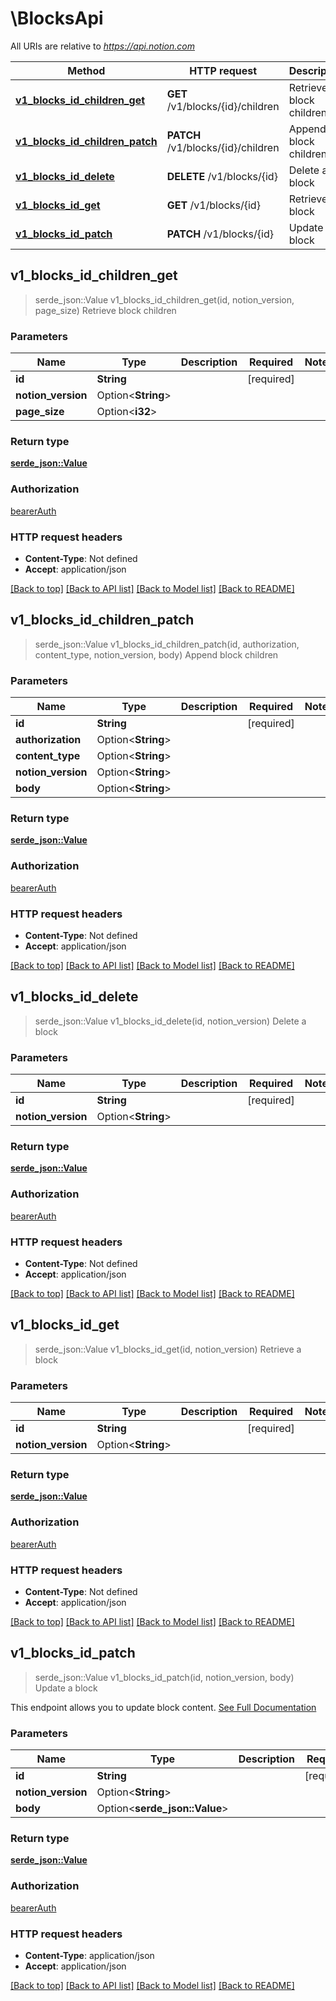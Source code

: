 # \BlocksApi

All URIs are relative to *https://api.notion.com*

Method | HTTP request | Description
------------- | ------------- | -------------
[**v1_blocks_id_children_get**](BlocksApi.md#v1_blocks_id_children_get) | **GET** /v1/blocks/{id}/children | Retrieve block children
[**v1_blocks_id_children_patch**](BlocksApi.md#v1_blocks_id_children_patch) | **PATCH** /v1/blocks/{id}/children | Append block children
[**v1_blocks_id_delete**](BlocksApi.md#v1_blocks_id_delete) | **DELETE** /v1/blocks/{id} | Delete a block
[**v1_blocks_id_get**](BlocksApi.md#v1_blocks_id_get) | **GET** /v1/blocks/{id} | Retrieve a block
[**v1_blocks_id_patch**](BlocksApi.md#v1_blocks_id_patch) | **PATCH** /v1/blocks/{id} | Update a block



## v1_blocks_id_children_get

> serde_json::Value v1_blocks_id_children_get(id, notion_version, page_size)
Retrieve block children

### Parameters


Name | Type | Description  | Required | Notes
------------- | ------------- | ------------- | ------------- | -------------
**id** | **String** |  | [required] |
**notion_version** | Option<**String**> |  |  |
**page_size** | Option<**i32**> |  |  |

### Return type

[**serde_json::Value**](serde_json::Value.md)

### Authorization

[bearerAuth](../README.md#bearerAuth)

### HTTP request headers

- **Content-Type**: Not defined
- **Accept**: application/json

[[Back to top]](#) [[Back to API list]](../README.md#documentation-for-api-endpoints) [[Back to Model list]](../README.md#documentation-for-models) [[Back to README]](../README.md)


## v1_blocks_id_children_patch

> serde_json::Value v1_blocks_id_children_patch(id, authorization, content_type, notion_version, body)
Append block children

### Parameters


Name | Type | Description  | Required | Notes
------------- | ------------- | ------------- | ------------- | -------------
**id** | **String** |  | [required] |
**authorization** | Option<**String**> |  |  |
**content_type** | Option<**String**> |  |  |
**notion_version** | Option<**String**> |  |  |
**body** | Option<**String**> |  |  |

### Return type

[**serde_json::Value**](serde_json::Value.md)

### Authorization

[bearerAuth](../README.md#bearerAuth)

### HTTP request headers

- **Content-Type**: Not defined
- **Accept**: application/json

[[Back to top]](#) [[Back to API list]](../README.md#documentation-for-api-endpoints) [[Back to Model list]](../README.md#documentation-for-models) [[Back to README]](../README.md)


## v1_blocks_id_delete

> serde_json::Value v1_blocks_id_delete(id, notion_version)
Delete a block

### Parameters


Name | Type | Description  | Required | Notes
------------- | ------------- | ------------- | ------------- | -------------
**id** | **String** |  | [required] |
**notion_version** | Option<**String**> |  |  |

### Return type

[**serde_json::Value**](serde_json::Value.md)

### Authorization

[bearerAuth](../README.md#bearerAuth)

### HTTP request headers

- **Content-Type**: Not defined
- **Accept**: application/json

[[Back to top]](#) [[Back to API list]](../README.md#documentation-for-api-endpoints) [[Back to Model list]](../README.md#documentation-for-models) [[Back to README]](../README.md)


## v1_blocks_id_get

> serde_json::Value v1_blocks_id_get(id, notion_version)
Retrieve a block

### Parameters


Name | Type | Description  | Required | Notes
------------- | ------------- | ------------- | ------------- | -------------
**id** | **String** |  | [required] |
**notion_version** | Option<**String**> |  |  |

### Return type

[**serde_json::Value**](serde_json::Value.md)

### Authorization

[bearerAuth](../README.md#bearerAuth)

### HTTP request headers

- **Content-Type**: Not defined
- **Accept**: application/json

[[Back to top]](#) [[Back to API list]](../README.md#documentation-for-api-endpoints) [[Back to Model list]](../README.md#documentation-for-models) [[Back to README]](../README.md)


## v1_blocks_id_patch

> serde_json::Value v1_blocks_id_patch(id, notion_version, body)
Update a block

This endpoint allows you to update block content. [See Full Documentation](https://developers.notion.com/reference/update-a-block)

### Parameters


Name | Type | Description  | Required | Notes
------------- | ------------- | ------------- | ------------- | -------------
**id** | **String** |  | [required] |
**notion_version** | Option<**String**> |  |  |
**body** | Option<**serde_json::Value**> |  |  |

### Return type

[**serde_json::Value**](serde_json::Value.md)

### Authorization

[bearerAuth](../README.md#bearerAuth)

### HTTP request headers

- **Content-Type**: application/json
- **Accept**: application/json

[[Back to top]](#) [[Back to API list]](../README.md#documentation-for-api-endpoints) [[Back to Model list]](../README.md#documentation-for-models) [[Back to README]](../README.md)


